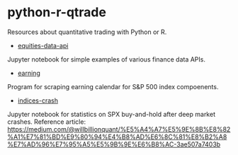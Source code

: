 # python-r-qtrade
Resources about quantitative trading with Python or R.

* [equities-data-api](https://github.com/willbillionquant/python-r-qtrade/tree/master/equities-data-api)

Jupyter notebook for simple examples of various finance data APIs.

* [earning](https://github.com/willbillionquant/python-r-qtrade/tree/master/earning)

Program for scraping earning calendar for S&P 500 index compoenents.

* [indices-crash](https://github.com/willbillionquant/python-r-qtrade/tree/master/indices-crash)

Jupyter notebook for statistics on SPX buy-and-hold after deep market crashes. Reference article:
https://medium.com/@willbillionquant/%E5%A4%A7%E5%9E%8B%E8%82%A1%E7%81%BD%E9%80%94%E4%B8%AD%E6%8C%81%E8%B2%A8%E7%AD%96%E7%95%A5%E5%9B%9E%E6%B8%AC-3ae507a7403b